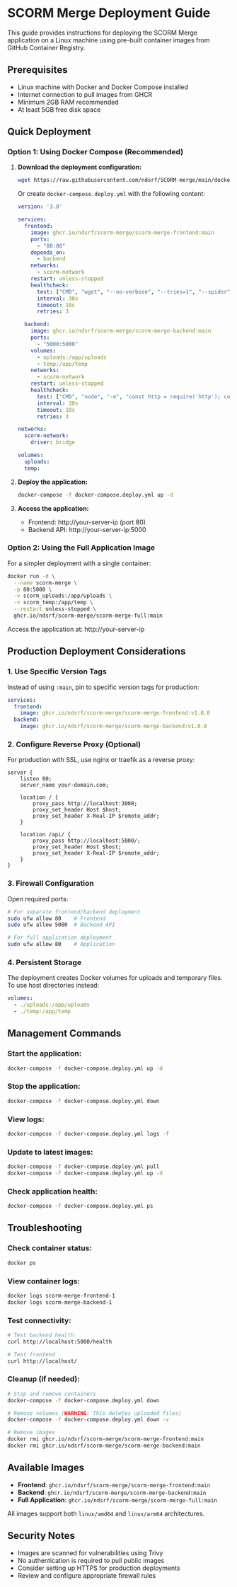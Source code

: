 # SCORM Merge Deployment Guide

This guide provides instructions for deploying the SCORM Merge application on a Linux machine using pre-built container images from GitHub Container Registry.

## Prerequisites

- Linux machine with Docker and Docker Compose installed
- Internet connection to pull images from GHCR
- Minimum 2GB RAM recommended
- At least 5GB free disk space

## Quick Deployment

### Option 1: Using Docker Compose (Recommended)

1. **Download the deployment configuration:**
   ```bash
   wget https://raw.githubusercontent.com/ndsrf/SCORM-merge/main/docker-compose.deploy.yml
   ```
   
   Or create `docker-compose.deploy.yml` with the following content:
   ```yaml
   version: '3.8'

   services:
     frontend:
       image: ghcr.io/ndsrf/scorm-merge/scorm-merge-frontend:main
       ports:
         - "80:80"
       depends_on:
         - backend
       networks:
         - scorm-network
       restart: unless-stopped
       healthcheck:
         test: ["CMD", "wget", "--no-verbose", "--tries=1", "--spider", "http://localhost/"]
         interval: 30s
         timeout: 10s
         retries: 3

     backend:
       image: ghcr.io/ndsrf/scorm-merge/scorm-merge-backend:main
       ports:
         - "5000:5000"
       volumes:
         - uploads:/app/uploads
         - temp:/app/temp
       networks:
         - scorm-network
       restart: unless-stopped
       healthcheck:
         test: ["CMD", "node", "-e", "const http = require('http'); const options = { hostname: 'localhost', port: 5000, path: '/health', timeout: 2000 }; const req = http.request(options, (res) => { res.statusCode === 200 ? process.exit(0) : process.exit(1); }); req.on('error', () => process.exit(1)); req.end();"]
         interval: 30s
         timeout: 10s
         retries: 3

   networks:
     scorm-network:
       driver: bridge

   volumes:
     uploads:
     temp:
   ```

2. **Deploy the application:**
   ```bash
   docker-compose -f docker-compose.deploy.yml up -d
   ```

3. **Access the application:**
   - Frontend: http://your-server-ip (port 80)
   - Backend API: http://your-server-ip:5000

### Option 2: Using the Full Application Image

For a simpler deployment with a single container:

```bash
docker run -d \
  --name scorm-merge \
  -p 80:5000 \
  -v scorm_uploads:/app/uploads \
  -v scorm_temp:/app/temp \
  --restart unless-stopped \
  ghcr.io/ndsrf/scorm-merge/scorm-merge-full:main
```

Access the application at: http://your-server-ip

## Production Deployment Considerations

### 1. Use Specific Version Tags

Instead of using `:main`, pin to specific version tags for production:

```yaml
services:
  frontend:
    image: ghcr.io/ndsrf/scorm-merge/scorm-merge-frontend:v1.0.0
  backend:
    image: ghcr.io/ndsrf/scorm-merge/scorm-merge-backend:v1.0.0
```

### 2. Configure Reverse Proxy (Optional)

For production with SSL, use nginx or traefik as a reverse proxy:

```nginx
server {
    listen 80;
    server_name your-domain.com;
    
    location / {
        proxy_pass http://localhost:3000;
        proxy_set_header Host $host;
        proxy_set_header X-Real-IP $remote_addr;
    }
    
    location /api/ {
        proxy_pass http://localhost:5000/;
        proxy_set_header Host $host;
        proxy_set_header X-Real-IP $remote_addr;
    }
}
```

### 3. Firewall Configuration

Open required ports:
```bash
# For separate frontend/backend deployment
sudo ufw allow 80    # Frontend
sudo ufw allow 5000  # Backend API

# For full application deployment
sudo ufw allow 80    # Application
```

### 4. Persistent Storage

The deployment creates Docker volumes for uploads and temporary files. To use host directories instead:

```yaml
volumes:
  - ./uploads:/app/uploads
  - ./temp:/app/temp
```

## Management Commands

### Start the application:
```bash
docker-compose -f docker-compose.deploy.yml up -d
```

### Stop the application:
```bash
docker-compose -f docker-compose.deploy.yml down
```

### View logs:
```bash
docker-compose -f docker-compose.deploy.yml logs -f
```

### Update to latest images:
```bash
docker-compose -f docker-compose.deploy.yml pull
docker-compose -f docker-compose.deploy.yml up -d
```

### Check application health:
```bash
docker-compose -f docker-compose.deploy.yml ps
```

## Troubleshooting

### Check container status:
```bash
docker ps
```

### View container logs:
```bash
docker logs scorm-merge-frontend-1
docker logs scorm-merge-backend-1
```

### Test connectivity:
```bash
# Test backend health
curl http://localhost:5000/health

# Test frontend
curl http://localhost/
```

### Cleanup (if needed):
```bash
# Stop and remove containers
docker-compose -f docker-compose.deploy.yml down

# Remove volumes (WARNING: This deletes uploaded files)
docker-compose -f docker-compose.deploy.yml down -v

# Remove images
docker rmi ghcr.io/ndsrf/scorm-merge/scorm-merge-frontend:main
docker rmi ghcr.io/ndsrf/scorm-merge/scorm-merge-backend:main
```

## Available Images

- **Frontend**: `ghcr.io/ndsrf/scorm-merge/scorm-merge-frontend:main`
- **Backend**: `ghcr.io/ndsrf/scorm-merge/scorm-merge-backend:main`  
- **Full Application**: `ghcr.io/ndsrf/scorm-merge/scorm-merge-full:main`

All images support both `linux/amd64` and `linux/arm64` architectures.

## Security Notes

- Images are scanned for vulnerabilities using Trivy
- No authentication is required to pull public images
- Consider setting up HTTPS for production deployments
- Review and configure appropriate firewall rules